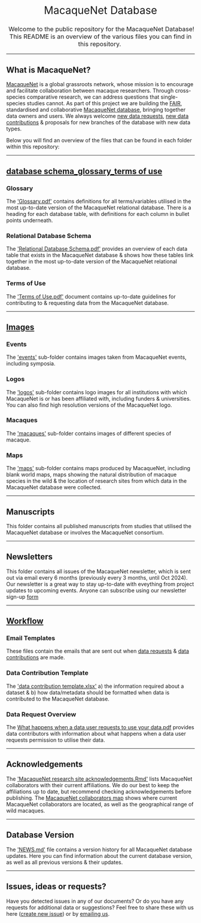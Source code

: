 <h1 style="font-weight:normal" align="center">
  &nbsp;MacaqueNet Database&nbsp;
</h1>

<h3 style="font-weight:normal" align="center">
  &nbsp;Welcome to the public repository for the MacaqueNet Database! <br> This README is an overview of the various files you can find in this repository.&nbsp;
</h3>

---

## What is MacaqueNet?

[MacaqueNet](https://macaquenet.github.io/) is a global grassroots network, whose mission is to encourage and facilitate collaboration between macaque researchers. Through cross-species comparative research, we can address questions that single-species studies cannot.
As part of this project we are building the [FAIR](https://www.go-fair.org/fair-principles/), standardised and collaborative [MacaqueNet database](https://macaquenet.github.io/database/), bringing together data owners and users. 
We always welcome [new data requests](https://docs.google.com/forms/d/e/1FAIpQLSfR3pvQBxVdw8PK0UhnTfzd2Ty85oLSY3HVHmApoq7s-n26Jg/viewform), [new data contributions](https://docs.google.com/forms/d/e/1FAIpQLSfZYgh6GKW_CmiwbJu4KPil3OUEYgnB3ZUQjMhJ3XfZs2WPhw/viewform) & proposals for new branches of the database with new data types. 

Below you will find an overview of the files that can be found in each folder within this repository:

***

## [database schema_glossary_terms of use](https://github.com/MacaqueNet/database/tree/main/database%20schema_glossary_terms%20of%20use)

### Glossary
The ['Glossary.pdf'](https://github.com/MacaqueNet/database/blob/main/database%20schema_glossary_terms%20of%20use/Glossary.pdf) contains definitions for all terms/variables utilised in the most up-to-date version of the MacaqueNet relational database. There is a heading for each database table, with definitions for each column in bullet points underneath. 

### Relational Database Schema
The ['Relational Database Schema.pdf'](https://github.com/MacaqueNet/database/blob/main/database%20schema_glossary_terms%20of%20use/Relational%20Database%20Schema.pdf) provides an overview of each data table that exists in the MacaqueNet database & shows how these tables link together in the most up-to-date version of the MacaqueNet relational database.

### Terms of Use
The ['Terms of Use.pdf'](https://github.com/MacaqueNet/database/blob/main/database%20schema_glossary_terms%20of%20use/Terms%20of%20Use.pdf) document contains up-to-date guidelines for contributing to & requesting data from the MacaqueNet database.

***

## [Images](https://github.com/MacaqueNet/database/tree/main/images)

### Events
The ['events'](https://github.com/MacaqueNet/database/tree/main/images/events) sub-folder contains images taken from MacaqueNet events, including symposia. 

### Logos
The ['logos'](https://github.com/MacaqueNet/database/tree/main/images/logos) sub-folder contains logo images for all institutions with which MacaqueNet is or has been affiliated with, including funders & universities. You can also find high resolution versions of the MacaqueNet logo.

### Macaques
The ['macaques'](https://github.com/MacaqueNet/database/tree/main/images/macaques) sub-folder contains images of different species of macaque.

### Maps
The ['maps'](https://github.com/MacaqueNet/database/tree/main/images/maps) sub-folder contains maps produced by MacaqueNet, including blank world maps, maps showing the natural distribution of macaque species in the wild & the location of research sites from which data in the MacaqueNet database were collected.

***

## Manuscripts
This folder contains all published manuscripts from studies that utilised the MacaqueNet database or involves the MacaqueNet consortium.

***

## Newsletters
This folder contains all issues of the MacaqueNet newsletter, which is sent out via email every 6 months (previously every 3 months, until Oct 2024). Our newsletter is a great way to stay up-to-date with eveything from project updates to upcoming events. Anyone can subscribe using our newsletter sign-up [form](https://docs.google.com/forms/d/e/1FAIpQLSef2OLRBd0Bd4PcgsASWWF8JEb2ZEL90XugA2lqLlRud7qDGQ/viewform?pli=1)

***

## [Workflow](https://github.com/MacaqueNet/database/blob/main/workflow/MacaqueNet%20workflow.pdf)

### Email Templates
These files contain the emails that are sent out when [data requests](https://github.com/MacaqueNet/database/blob/main/workflow/MacaqueNet%20data%20request%20emails) & [data contributions](https://github.com/MacaqueNet/database/blob/main/workflow/MacaqueNet%20data%20contribution%20emails) are made.

### Data Contribution Template
The ['data contribution template.xlsx'](https://github.com/MacaqueNet/database/blob/main/workflow/MacaqueNet%20social%20behavioral%20data%20contribution%20template.xlsx) a) the information required about a dataset & b) how data/metadata should be formatted when data is contributed to the MacaqueNet database.

### Data Request Overview
The [What happens when a data user requests to use your data.pdf](https://github.com/MacaqueNet/database/blob/main/workflow/What%20happens%20when%20a%20data%20user%20requests%20to%20use%20your%20data.pdf) provides data contributors with information about what happens when a data user requests permission to utilise their data. 

***

## Acknowledgements
The ['MacaqueNet research site acknowledgements.Rmd'](https://github.com/MacaqueNet/database/blob/main/MacaqueNet%20collaborators/MacaqueNet%20research%20sites%20acknowledgments.Rmd) lists MacaqueNet collaborators with their current affiliations. We do our best to keep the affiliations up to date, but recommend checking acknowledgements before publishing.
The [MacaqueNet collaborators map](https://github.com/MacaqueNet/database/blob/main/MacaqueNet%20collaborators/MacaqueNet%20collaborator%20map.pdf) shows where current MacaqueNet collaborators are located, as well as the geographical range of wild macaques.

***

## Database Version
The ['NEWS.md'](https://github.com/MacaqueNet/database/blob/main/NEWS.md) file contains a version history for all MacaqueNet database updates. Here you can find information about the current database version, as well as all previous versions & their updates.

***

## Issues, ideas or requests?
Have you detected issues in any of our documents? Or do you have any requests for additional data or suggestions? Feel free to share these with us here ([create new issue](https://github.com/MacaqueNet/database/issues/new/choose)) or by [emailing us](mailto:MacaqueNet@gmail.com).
